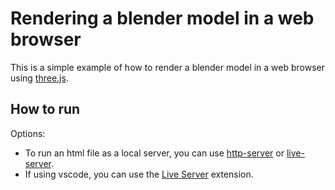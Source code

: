 # Rendering a blender model in a web browser

This is a simple example of how to render a blender model in a web browser using [three.js](https://threejs.org/).

## How to run
Options:

- To run an html file as a local server, you can use [http-server](https://www.npmjs.com/package/http-server) or [live-server](https://www.npmjs.com/package/live-server).
- If using vscode, you can use the [Live Server](https://marketplace.visualstudio.com/items?itemName=ritwickdey.LiveServer) extension.